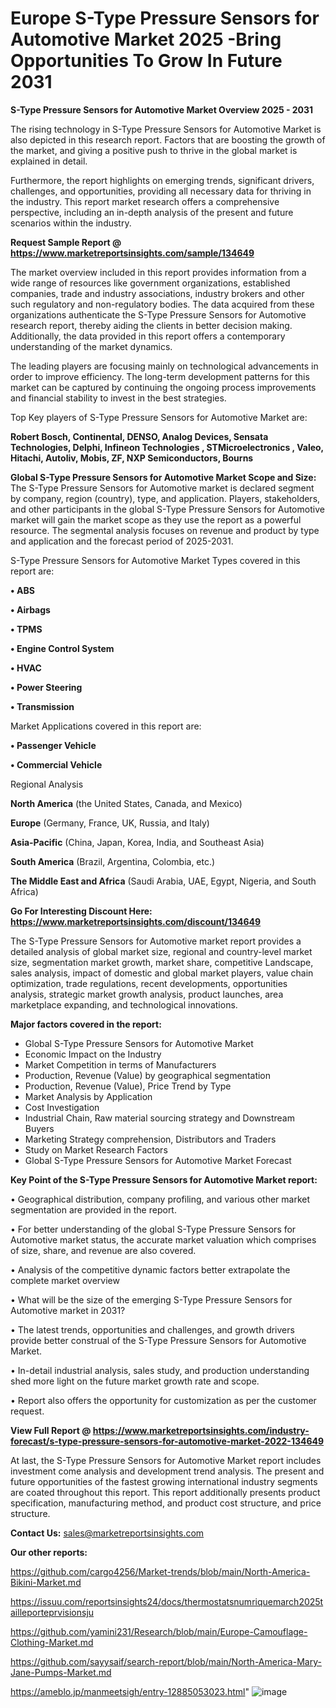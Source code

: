 # Europe S-Type Pressure Sensors for Automotive Market 2025 -Bring Opportunities To Grow In Future 2031

<Strong> S-Type Pressure Sensors for Automotive Market Overview 2025 - 2031</strong>

The rising technology in S-Type Pressure Sensors for Automotive Market is also depicted in this research report. Factors that are boosting the growth of the market, and giving a positive push to thrive in the global market is explained in detail.

Furthermore, the report highlights on emerging trends, significant drivers, challenges, and opportunities, providing all necessary data for thriving in the industry. This report market research offers a comprehensive perspective, including an in-depth analysis of the present and future scenarios within the industry.

<strong>Request Sample Report @ <a href=https://www.marketreportsinsights.com/sample/134649>https://www.marketreportsinsights.com/sample/134649</a></strong>

The market overview included in this report provides information from a wide range of resources like government organizations, established companies, trade and industry associations, industry brokers and other such regulatory and non-regulatory bodies. The data acquired from these organizations authenticate the S-Type Pressure Sensors for Automotive research report, thereby aiding the clients in better decision making. Additionally, the data provided in this report offers a contemporary understanding of the market dynamics.

The leading players are focusing mainly on technological advancements in order to improve efficiency. The long-term development patterns for this market can be captured by continuing the ongoing process improvements and financial stability to invest in the best strategies.

Top Key players of S-Type Pressure Sensors for Automotive Market are:

<strong>Robert Bosch, Continental, DENSO, Analog Devices, Sensata Technologies, Delphi, Infineon Technologies , STMicroelectronics , Valeo, Hitachi, Autoliv, Mobis, ZF, NXP Semiconductors, Bourns</strong>

<strong><b>Global S-Type Pressure Sensors for Automotive Market Scope and Size:</b></strong>
The S-Type Pressure Sensors for Automotive market is declared segment by company, region (country), type, and application. Players, stakeholders, and other participants in the global S-Type Pressure Sensors for Automotive market will gain the market scope as they use the report as a powerful resource. The segmental analysis focuses on revenue and product by type and application and the forecast period of 2025-2031.

S-Type Pressure Sensors for Automotive Market Types covered in this report are:

<strong>• ABS

• Airbags

• TPMS

• Engine Control System

• HVAC

• Power Steering

• Transmission</strong>

Market Applications covered in this report are:

<strong>• Passenger Vehicle

• Commercial Vehicle</strong> 

Regional Analysis

<strong>North America</strong> (the United States, Canada, and Mexico)

<strong>Europe</strong> (Germany, France, UK, Russia, and Italy)

<strong>Asia-Pacific</strong> (China, Japan, Korea, India, and Southeast Asia)

<strong>South America</strong> (Brazil, Argentina, Colombia, etc.)

<strong>The Middle East and Africa</strong> (Saudi Arabia, UAE, Egypt, Nigeria, and South Africa)

<strong>Go For Interesting Discount Here: <a href=https://www.marketreportsinsights.com/discount/134649>https://www.marketreportsinsights.com/discount/134649</a></strong>

The S-Type Pressure Sensors for Automotive market report provides a detailed analysis of global market size, regional and country-level market size, segmentation market growth, market share, competitive Landscape, sales analysis, impact of domestic and global market players, value chain optimization, trade regulations, recent developments, opportunities analysis, strategic market growth analysis, product launches, area marketplace expanding, and technological innovations.

<strong><b>Major factors covered in the report:</b></strong>
<ul>
  <li>Global S-Type Pressure Sensors for Automotive Market </li>
  <li>Economic Impact on the Industry</li>
  <li>Market Competition in terms of Manufacturers</li>
  <li>Production, Revenue (Value) by geographical segmentation</li>
  <li>Production, Revenue (Value), Price Trend by Type</li>
  <li>Market Analysis by Application</li>
  <li>Cost Investigation</li>
  <li>Industrial Chain, Raw material sourcing strategy and Downstream Buyers</li>
  <li>Marketing Strategy comprehension, Distributors and Traders</li>
  <li>Study on Market Research Factors</li>
  <li>Global S-Type Pressure Sensors for Automotive Market Forecast</li>
</ul>

<strong><b>Key Point of the S-Type Pressure Sensors for Automotive Market report:</b></strong>

• Geographical distribution, company profiling, and various other market segmentation are provided in the report.

• For better understanding of the global S-Type Pressure Sensors for Automotive market status, the accurate market valuation which comprises of size, share, and revenue are also covered.

• Analysis of the competitive dynamic factors better extrapolate the complete market overview

• What will be the size of the emerging S-Type Pressure Sensors for Automotive market in 2031?

• The latest trends, opportunities and challenges, and growth drivers provide better construal of the S-Type Pressure Sensors for Automotive Market.

• In-detail industrial analysis, sales study, and production understanding shed more light on the future market growth rate and scope.

• Report also offers the opportunity for customization as per the customer request.

<strong><b>View Full Report @ <a href=https://www.marketreportsinsights.com/industry-forecast/s-type-pressure-sensors-for-automotive-market-2022-134649>https://www.marketreportsinsights.com/industry-forecast/s-type-pressure-sensors-for-automotive-market-2022-134649</a></b></strong>


At last, the S-Type Pressure Sensors for Automotive Market report includes investment come analysis and development trend analysis. The present and future opportunities of the fastest growing international industry segments are coated throughout this report. This report additionally presents product specification, manufacturing method, and product cost structure, and price structure.

<strong>Contact Us:</strong>
sales@marketreportsinsights.com

<strong>Our other reports:</strong>

<a href=https://github.com/cargo4256/Market-trends/blob/main/North-America-Bikini-Market.md>https://github.com/cargo4256/Market-trends/blob/main/North-America-Bikini-Market.md</a>

<a href=https://issuu.com/reportsinsights24/docs/thermostatsnumriquemarch2025tailleporteprvisionsju>https://issuu.com/reportsinsights24/docs/thermostatsnumriquemarch2025tailleporteprvisionsju</a>

<a href=https://github.com/yamini231/Research/blob/main/Europe-Camouflage-Clothing-Market.md>https://github.com/yamini231/Research/blob/main/Europe-Camouflage-Clothing-Market.md</a>

<a href=https://github.com/sayysaif/search-report/blob/main/North-America-Mary-Jane-Pumps-Market.md>https://github.com/sayysaif/search-report/blob/main/North-America-Mary-Jane-Pumps-Market.md</a>

<a href=https://ameblo.jp/manmeetsigh/entry-12885053023.html>https://ameblo.jp/manmeetsigh/entry-12885053023.html</a>"
![image](https://github.com/user-attachments/assets/639b4282-39dc-4f9b-91a3-bc271924b594)

